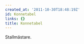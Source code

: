 ```yaml
---
created_at: '2011-10-30T18:48:19Z'
id: Konnetabel
links: {}
title: Konnetabel
---
```


Stallmästare.
